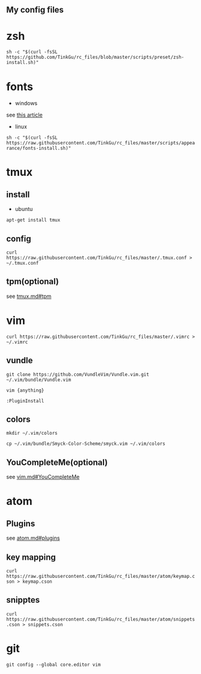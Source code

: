 My config files
---
# zsh
`sh -c "$(curl -fsSL https://github.com/TinkGu/rc_files/blob/master/scripts/preset/zsh-install.sh)"`

# fonts
* windows

see [this article](http://jack-boy.iteye.com/blog/2154511)

* linux

`sh -c "$(curl -fsSL https://raw.githubusercontent.com/TinkGu/rc_files/master/scripts/appearance/fonts-install.sh)"`

# tmux
## install
* ubuntu
```
apt-get install tmux
```

## config
`curl https://raw.githubusercontent.com/TinkGu/rc_files/master/.tmux.conf > ~/.tmux.conf`

## tpm(optional)
see [tmux.md#tpm](https://github.com/TinkGu/rc_files/blob/master/tmux.md#tpm)

# vim
`curl https://raw.githubusercontent.com/TinkGu/rc_files/master/.vimrc > ~/.vimrc`

## vundle
`git clone https://github.com/VundleVim/Vundle.vim.git ~/.vim/bundle/Vundle.vim`

`vim {anything}`
```
:PluginInstall
```

## colors
`mkdir ~/.vim/colors`

`cp ~/.vim/bundle/Smyck-Color-Scheme/smyck.vim ~/.vim/colors`

## YouCompleteMe(optional)
see [vim.md#YouCompleteMe](https://github.com/TinkGu/rc_files/blob/master/vim.md#youcompleteme)


# atom
## Plugins
see [atom.md#plugins](https://github.com/TinkGu/rc_files/tree/master/atom#plugins)

## key mapping
`curl https://raw.githubusercontent.com/TinkGu/rc_files/master/atom/keymap.cson > keymap.cson`

## snipptes
`curl https://raw.githubusercontent.com/TinkGu/rc_files/master/atom/snippets.cson > snippets.cson`

# git
`git config --global core.editor vim`
